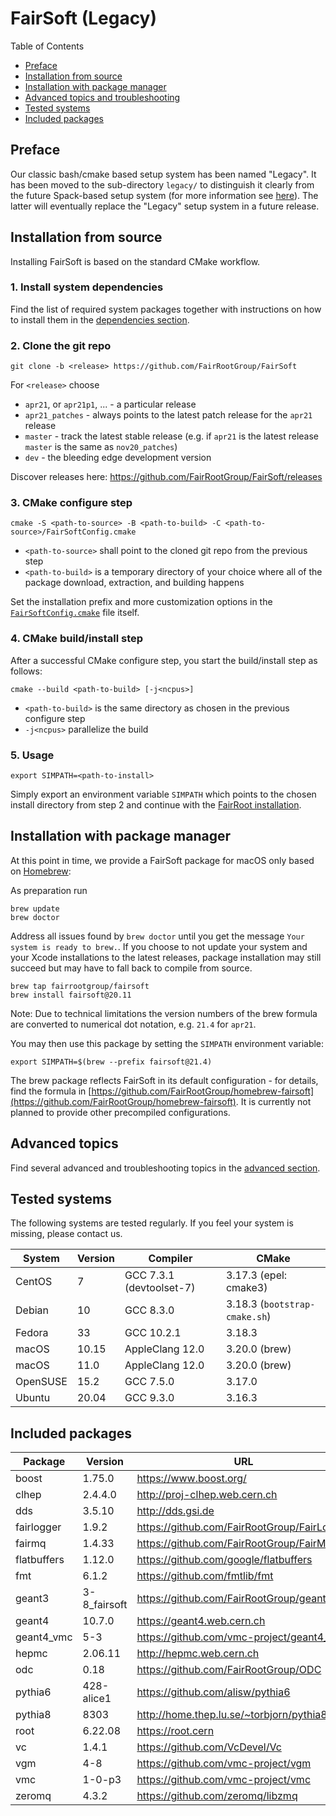 # FairSoft (Legacy)

Table of Contents
* [Preface](#preface)
* [Installation from source](#installation-from-source)
* [Installation with package manager](#installation-with-package-manager)
* [Advanced topics and troubleshooting](#advanced-topics-and-troubleshooting)
* [Tested systems](#tested-systems)
* [Included packages](#included-packages)

## Preface

Our classic bash/cmake based setup system
has been named "Legacy". It has been moved to the
sub-directory `legacy/` to distinguish it clearly
from the future Spack-based setup system
(for more information see [here](../docs/README.md)).
The latter will eventually replace the "Legacy" setup system
in a future release.

## Installation from source

Installing FairSoft is based on the standard CMake workflow.

### 1. Install system dependencies

Find the list of required system packages together with instructions
on how to install them in the [dependencies section](dependencies.md).

### 2. Clone the git repo

```
git clone -b <release> https://github.com/FairRootGroup/FairSoft
```

For `<release>` choose
* `apr21`, or `apr21p1`, ... - a particular release
* `apr21_patches` - always points to the latest patch release for the `apr21` release
* `master` - track the latest stable release (e.g. if `apr21` is the latest release `master` is the same as `nov20_patches`)
* `dev` - the bleeding edge development version

Discover releases here: https://github.com/FairRootGroup/FairSoft/releases

### 3. CMake configure step

```
cmake -S <path-to-source> -B <path-to-build> -C <path-to-source>/FairSoftConfig.cmake
```

* `<path-to-source>` shall point to the cloned git repo from the previous step
* `<path-to-build>` is a temporary directory of your choice where all of the package download, extraction, and building happens

Set the installation prefix and more customization options in the [`FairSoftConfig.cmake`](../FairSoftConfig.cmake) file itself.

### 4. CMake build/install step

After a successful CMake configure step, you start the build/install step as follows:

```
cmake --build <path-to-build> [-j<ncpus>]
```

* `<path-to-build>` is the same directory as chosen in the previous configure step
* `-j<ncpus>` parallelize the build

### 5. Usage

```
export SIMPATH=<path-to-install>
```

Simply export an environment variable `SIMPATH` which points to the chosen install directory from step 2
and continue with the [FairRoot installation](https://github.com/FairRootGroup/FairRoot).

## Installation with package manager

At this point in time, we provide a FairSoft package for macOS only based on [Homebrew](https://brew.sh/):

As preparation run

```
brew update
brew doctor
```

Address all issues found by `brew doctor` until you get the message `Your system is ready to brew.`.
If you choose to not update your system and your Xcode installations to the latest releases, package
installation may still succeed but may have to fall back to compile from source.

```
brew tap fairrootgroup/fairsoft
brew install fairsoft@20.11
```

Note: Due to technical limitations the version numbers of the brew formula are converted to numerical
dot notation, e.g. `21.4` for `apr21`.

You may then use this package by setting the `SIMPATH` environment variable:

```
export SIMPATH=$(brew --prefix fairsoft@21.4)
```

The brew package reflects FairSoft in its default configuration - for details, find the formula in
[https://github.com/FairRootGroup/homebrew-fairsoft](https://github.com/FairRootGroup/homebrew-fairsoft).
It is currently not planned to provide other precompiled configurations.

## Advanced topics

Find several advanced and troubleshooting topics in the [advanced section](advanced.md).

## Tested systems

The following systems are tested regularly. If you feel your system is missing,
please contact us.

| **System** | **Version** | **Compiler** | **CMake** |
| --- | --- | --- | --- |
| CentOS | 7 | GCC 7.3.1 (devtoolset-7) | 3.17.3 (epel: cmake3) |
| Debian | 10 | GCC 8.3.0 | 3.18.3 (`bootstrap-cmake.sh`) |
| Fedora | 33 | GCC 10.2.1 | 3.18.3 |
| macOS | 10.15 | AppleClang 12.0 | 3.20.0 (brew) |
| macOS | 11.0 | AppleClang 12.0 | 3.20.0 (brew) |
| OpenSUSE | 15.2 | GCC 7.5.0 | 3.17.0 |
| Ubuntu | 20.04 | GCC 9.3.0 | 3.16.3 |

## Included packages

| **Package** | **Version** | **URL** |
| --- | --- | --- |
| boost       | 1.75.0       | https://www.boost.org/ |
| clhep       | 2.4.4.0      | http://proj-clhep.web.cern.ch |
| dds         | 3.5.10       | http://dds.gsi.de |
| fairlogger  | 1.9.2        | https://github.com/FairRootGroup/FairLogger |
| fairmq      | 1.4.33       | https://github.com/FairRootGroup/FairMQ |
| flatbuffers | 1.12.0       | https://github.com/google/flatbuffers |
| fmt         | 6.1.2        | https://github.com/fmtlib/fmt |
| geant3      | 3-8_fairsoft | https://github.com/FairRootGroup/geant3 |
| geant4      | 10.7.0       | https://geant4.web.cern.ch |
| geant4_vmc  | 5-3          | https://github.com/vmc-project/geant4_vmc |
| hepmc       | 2.06.11      | http://hepmc.web.cern.ch |
| odc         | 0.18         | https://github.com/FairRootGroup/ODC |
| pythia6     | 428-alice1   | https://github.com/alisw/pythia6 |
| pythia8     | 8303         | http://home.thep.lu.se/~torbjorn/pythia8 |
| root        | 6.22.08      | https://root.cern |
| vc          | 1.4.1        | https://github.com/VcDevel/Vc |
| vgm         | 4-8          | https://github.com/vmc-project/vgm |
| vmc         | 1-0-p3       | https://github.com/vmc-project/vmc |
| zeromq      | 4.3.2        | https://github.com/zeromq/libzmq |
